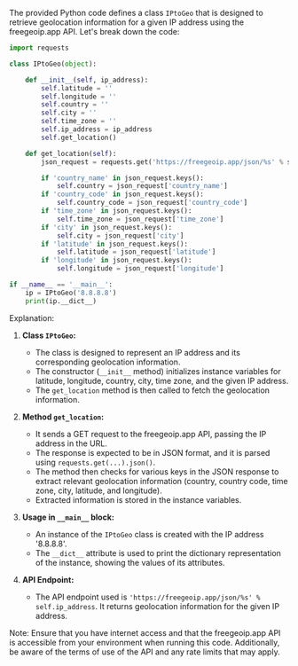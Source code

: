 The provided Python code defines a class `IPtoGeo` that is designed to retrieve geolocation information for a given IP address using the freegeoip.app API. Let's break down the code:

```python
import requests

class IPtoGeo(object):

    def __init__(self, ip_address):
        self.latitude = ''
        self.longitude = ''
        self.country = ''
        self.city = ''
        self.time_zone = ''
        self.ip_address = ip_address
        self.get_location()

    def get_location(self):
        json_request = requests.get('https://freegeoip.app/json/%s' % self.ip_address).json()

        if 'country_name' in json_request.keys():        
            self.country = json_request['country_name']
        if 'country_code' in json_request.keys():
            self.country_code = json_request['country_code']
        if 'time_zone' in json_request.keys():
            self.time_zone = json_request['time_zone']
        if 'city' in json_request.keys():        
            self.city = json_request['city']
        if 'latitude' in json_request.keys():
            self.latitude = json_request['latitude']
        if 'longitude' in json_request.keys():
            self.longitude = json_request['longitude']

if __name__ == '__main__':
    ip = IPtoGeo('8.8.8.8')
    print(ip.__dict__)
```

Explanation:

1. **Class `IPtoGeo`:**
   - The class is designed to represent an IP address and its corresponding geolocation information.
   - The constructor (`__init__` method) initializes instance variables for latitude, longitude, country, city, time zone, and the given IP address.
   - The `get_location` method is then called to fetch the geolocation information.

2. **Method `get_location`:**
   - It sends a GET request to the freegeoip.app API, passing the IP address in the URL.
   - The response is expected to be in JSON format, and it is parsed using `requests.get(...).json()`.
   - The method then checks for various keys in the JSON response to extract relevant geolocation information (country, country code, time zone, city, latitude, and longitude).
   - Extracted information is stored in the instance variables.

3. **Usage in `__main__` block:**
   - An instance of the `IPtoGeo` class is created with the IP address '8.8.8.8'.
   - The `__dict__` attribute is used to print the dictionary representation of the instance, showing the values of its attributes.

4. **API Endpoint:**
   - The API endpoint used is `'https://freegeoip.app/json/%s' % self.ip_address`. It returns geolocation information for the given IP address.

Note: Ensure that you have internet access and that the freegeoip.app API is accessible from your environment when running this code. Additionally, be aware of the terms of use of the API and any rate limits that may apply.

